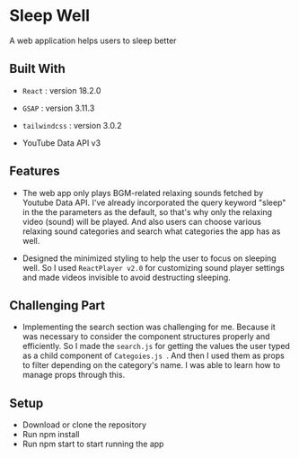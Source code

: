 # Sleep Well

A web application helps users to sleep better


## Built With

- `React` : version 18.2.0
- `GSAP` : version 3.11.3
- `tailwindcss` : version 3.0.2

- YouTube Data API v3


## Features

- The web app only plays BGM-related relaxing sounds fetched by Youtube Data API. I've already incorporated the query keyword "sleep" in the the parameters as the default, so that's why only the relaxing video (sound) will be played. And also users can choose various relaxing sound categories and search what categories the app has as well.

- Designed the minimized styling to help the user to focus on sleeping well. So I used `ReactPlayer v2.0` for customizing sound player settings and made videos invisible to avoid destructing sleeping.


## Challenging Part

- Implementing the search section was challenging for me. Because it was necessary to consider the component structures properly and efficiently.  So I made the `search.js` for getting the values the user typed as a child component of `Categoies.js `. And then I used them as props to filter depending on the category's name.
I was able to learn how to manage props through this.


## Setup

- Download or clone the repository
- Run npm install
- Run npm start to start running the app

